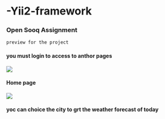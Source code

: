 # -Yii2-framework


### Open Sooq Assignment


`preview for the project `


#### you must login to access to anthor pages
<img src="https://user-images.githubusercontent.com/93884856/191501018-680219aa-31e8-47e7-b84c-6ec50bf9154b.png">

####  Home page 
<img src ="https://user-images.githubusercontent.com/93884856/191501939-1c790550-7569-4aff-8cff-5f87d951abc2.png">

#### yoc can choice the city to grt the weather forecast of today
